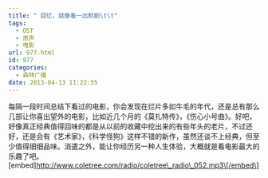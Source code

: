 ```yaml
---
title: " 回忆，就像看一出默剧\t\t"
tags:
  - OST
  - 原声
  - 电影
url: 977.html
id: 977
categories:
  - 森林广播
date: 2013-04-13 11:22:55
---
```


每隔一段时间总结下看过的电影，你会发现在烂片多如牛毛的年代，还是总有那么几部让你喜出望外的电影，比如近几个月的《莫扎特传》，《伤心小号曲》。好吧，好像真正经典值得回味的都是从以前的收藏中挖出来的有些年头的老片，不过还好，还是会有《艺术家》，《科学怪狗》这样不错的新作，虽然还谈不上经典，但至少值得细细品味。消遣之外，能让你经历另一种人生体验，大概就是看电影最大的乐趣了吧。   \[embed\]http://www.coletree.com/radio/coletree\_radio\_052.mp3\[/embed\]